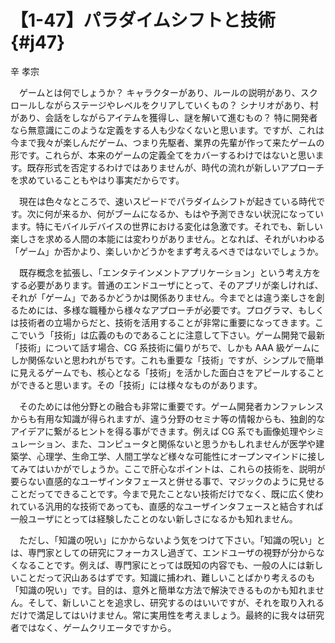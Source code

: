 # 【1-47】パラダイムシフトと技術{#j47}

<div class="author">辛 孝宗</div>

　ゲームとは何でしょうか？ キャラクターがあり、ルールの説明があり、スクロールしながらステージやレベルをクリアしていくもの？ シナリオがあり、村があり、会話をしながらアイテムを獲得し、謎を解いて進むもの？ 特に開発者なら無意識にこのような定義をする人も少なくないと思います。ですが、これは今まで我々が楽しんだゲーム、つまり先駆者、業界の先輩が作って来たゲームの形です。これらが、本来のゲームの定義全てをカバーするわけではないと思います。既存形式を否定するわけではありませんが、時代の流れが新しいアプローチを求めていることもやはり事実だからです。

　現在は色々なところで、速いスピードでパラダイムシフトが起きている時代です。次に何が来るか、何がブームになるか、もはや予測できない状況になっています。特にモバイルデバイスの世界における変化は急激です。それでも、新しい楽しさを求める人間の本能には変わりがありません。となれば、それがいわゆる「ゲーム」か否かより、楽しいかどうかをまず考えるべきではないでしょうか。

　既存概念を拡張し、「エンタテインメントアプリケーション」という考え方をする必要があります。普通のエンドユーザにとって、そのアプリが楽しければ、それが「ゲーム」であるかどうかは関係ありません。今までとは違う楽しさを創るためには、多様な職種から様々なアプローチが必要です。プログラマ、もしくは技術者の立場からだと、技術を活用することが非常に重要になってきます。ここでいう「技術」は広義のものであることに注意して下さい。ゲーム開発で最新「技術」について話す場合、CG 系技術に偏りがちで、しかも AAA 級ゲームにしか関係ないと思われがちです。これも重要な「技術」ですが、シンプルで簡単に見えるゲームでも、核心となる「技術」を活かした面白さをアピールすることができると思います。その「技術」には様々なものがあります。

　そのためには他分野との融合も非常に重要です。ゲーム開発者カンファレンスからも有用な知識が得られますが、違う分野のセミナ等の情報からも、独創的なアイデアに繋がるヒントを得る事ができます。例えば CG 系でも画像処理やシミュレーション、また、コンピュータと関係ないと思うかもしれませんが医学や建築学、心理学、生命工学、人間工学など様々な可能性にオープンマインドに接してみてはいかがでしょうか。ここで肝心なポイントは、これらの技術を、説明が要らない直感的なユーザインタフェースと併せる事で、マジックのように見せることだってできることです。今まで見たことない技術だけでなく、既に広く使われている汎用的な技術であっても、直感的なユーザインタフェースと結合すれば一般ユーザにとっては経験したことのない新しさになるかも知れません。

　ただし、「知識の呪い」にかからないよう気をつけて下さい。「知識の呪い」とは、専門家としての研究にフォーカスし過ぎて、エンドユーザの視野が分からなくなることです。例えば、専門家にとっては既知の内容でも、一般の人には新しいことだって沢山あるはずです。知識に捕われ、難しいことばかり考えるのも「知識の呪い」です。目的は、意外と簡単な方法で解決できるものかも知れません。そして、新しいことを追求し、研究するのはいいですが、それを取り入れるだけで満足してはいけません。常に実用性を考えましょう。最終的に我々は研究者ではなく、ゲームクリエータですから。
